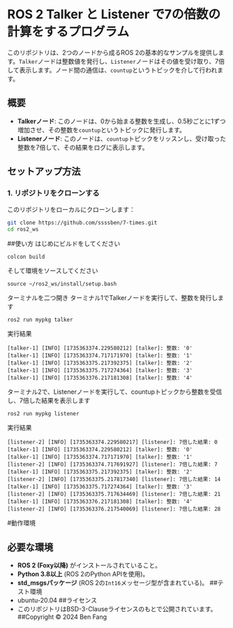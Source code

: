 # ROS 2 Talker と Listener で7の倍数の計算をするプログラム

このリポジトリは、2つのノードから成るROS 2の基本的なサンプルを提供します。`Talker`ノードは整数値を発行し、`Listener`ノードはその値を受け取り、7倍して表示します。ノード間の通信は、`countup`というトピックを介して行われます。

## 概要

- **Talkerノード**: このノードは、0から始まる整数を生成し、0.5秒ごとに1ずつ増加させ、その整数を`countup`というトピックに発行します。
- **Listenerノード**: このノードは、`countup`トピックをリッスンし、受け取った整数を7倍して、その結果をログに表示します。

## セットアップ方法

### 1. リポジトリをクローンする

このリポジトリをローカルにクローンします：

```bash
git clone https://github.com/ssssben/7-times.git
cd ros2_ws
```

##使い方
はじめにビルドをしてください
```
colcon build
```
そして環境をソースしてください
```
source ~/ros2_ws/install/setup.bash
```
ターミナルを二つ開き
ターミナル1でTalkerノードを実行して、整数を発行します
```
ros2 run mypkg talker
```
実行結果
```
[talker-1] [INFO] [1735363374.229580212] [talker]: 整数: '0'
[talker-1] [INFO] [1735363374.717171970] [talker]: 整数: '1'
[talker-1] [INFO] [1735363375.217392375] [talker]: 整数: '2'
[talker-1] [INFO] [1735363375.717274364] [talker]: 整数: '3'
[talker-1] [INFO] [1735363376.217181308] [talker]: 整数: '4'
```
ターミナル2で、Listenerノードを実行して、countupトピックから整数を受信し、7倍した結果を表示します
```
ros2 run mypkg listener
```
実行結果

```
[listener-2] [INFO] [1735363374.229580217] [listener]: 7倍した結果: 0
[talker-1] [INFO] [1735363374.229580212] [talker]: 整数: '0'
[talker-1] [INFO] [1735363374.717171970] [talker]: 整数: '1'
[listener-2] [INFO] [1735363374.717691927] [listener]: 7倍した結果: 7
[talker-1] [INFO] [1735363375.217392375] [talker]: 整数: '2'
[listener-2] [INFO] [1735363375.217817340] [listener]: 7倍した結果: 14
[talker-1] [INFO] [1735363375.717274364] [talker]: 整数: '3'
[listener-2] [INFO] [1735363375.717634469] [listener]: 7倍した結果: 21
[talker-1] [INFO] [1735363376.217181308] [talker]: 整数: '4'
[listener-2] [INFO] [1735363376.217540069] [listener]: 7倍した結果: 28
```

#動作環境
## 必要な環境

- **ROS 2 (Foxy以降)** がインストールされていること。
- **Python 3.8以上** (ROS 2のPython APIを使用)。
- **std_msgsパッケージ** (ROS 2の`Int16`メッセージ型が含まれている)。
##テスト環境
- ubuntu-20.04
##ライセンス
- このリポジトリはBSD-3-Clauseライセンスのもとで公開されています。
##Copyright
© 2024 Ben Fang

